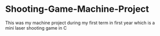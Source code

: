 # Shooting-Game-Machine-Project
This was my machine project during my first term in first year which is a mini laser shooting game in C
